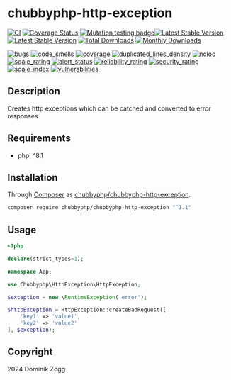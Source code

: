 # chubbyphp-http-exception

[![CI](https://github.com/chubbyphp/chubbyphp-http-exception/workflows/CI/badge.svg?branch=master)](https://github.com/chubbyphp/chubbyphp-http-exception/actions?query=workflow%3ACI)
[![Coverage Status](https://coveralls.io/repos/github/chubbyphp/chubbyphp-http-exception/badge.svg?branch=master)](https://coveralls.io/github/chubbyphp/chubbyphp-http-exception?branch=master)
[![Mutation testing badge](https://img.shields.io/endpoint?style=flat&url=https%3A%2F%2Fbadge-api.stryker-mutator.io%2Fgithub.com%2Fchubbyphp%2Fchubbyphp-http-exception%2Fmaster)](https://dashboard.stryker-mutator.io/reports/github.com/chubbyphp/chubbyphp-http-exception/master)[![Latest Stable Version](https://poser.pugx.org/chubbyphp/chubbyphp-http-exception/v/stable.png)](https://packagist.org/packages/chubbyphp/chubbyphp-http-exception)
[![Latest Stable Version](https://poser.pugx.org/chubbyphp/chubbyphp-http-exception/v/stable.png)](https://packagist.org/packages/chubbyphp/chubbyphp-http-exception)
[![Total Downloads](https://poser.pugx.org/chubbyphp/chubbyphp-http-exception/downloads.png)](https://packagist.org/packages/chubbyphp/chubbyphp-http-exception)
[![Monthly Downloads](https://poser.pugx.org/chubbyphp/chubbyphp-http-exception/d/monthly)](https://packagist.org/packages/chubbyphp/chubbyphp-http-exception)

[![bugs](https://sonarcloud.io/api/project_badges/measure?project=chubbyphp_chubbyphp-http-exception&metric=bugs)](https://sonarcloud.io/dashboard?id=chubbyphp_chubbyphp-http-exception)
[![code_smells](https://sonarcloud.io/api/project_badges/measure?project=chubbyphp_chubbyphp-http-exception&metric=code_smells)](https://sonarcloud.io/dashboard?id=chubbyphp_chubbyphp-http-exception)
[![coverage](https://sonarcloud.io/api/project_badges/measure?project=chubbyphp_chubbyphp-http-exception&metric=coverage)](https://sonarcloud.io/dashboard?id=chubbyphp_chubbyphp-http-exception)
[![duplicated_lines_density](https://sonarcloud.io/api/project_badges/measure?project=chubbyphp_chubbyphp-http-exception&metric=duplicated_lines_density)](https://sonarcloud.io/dashboard?id=chubbyphp_chubbyphp-http-exception)
[![ncloc](https://sonarcloud.io/api/project_badges/measure?project=chubbyphp_chubbyphp-http-exception&metric=ncloc)](https://sonarcloud.io/dashboard?id=chubbyphp_chubbyphp-http-exception)
[![sqale_rating](https://sonarcloud.io/api/project_badges/measure?project=chubbyphp_chubbyphp-http-exception&metric=sqale_rating)](https://sonarcloud.io/dashboard?id=chubbyphp_chubbyphp-http-exception)
[![alert_status](https://sonarcloud.io/api/project_badges/measure?project=chubbyphp_chubbyphp-http-exception&metric=alert_status)](https://sonarcloud.io/dashboard?id=chubbyphp_chubbyphp-http-exception)
[![reliability_rating](https://sonarcloud.io/api/project_badges/measure?project=chubbyphp_chubbyphp-http-exception&metric=reliability_rating)](https://sonarcloud.io/dashboard?id=chubbyphp_chubbyphp-http-exception)
[![security_rating](https://sonarcloud.io/api/project_badges/measure?project=chubbyphp_chubbyphp-http-exception&metric=security_rating)](https://sonarcloud.io/dashboard?id=chubbyphp_chubbyphp-http-exception)
[![sqale_index](https://sonarcloud.io/api/project_badges/measure?project=chubbyphp_chubbyphp-http-exception&metric=sqale_index)](https://sonarcloud.io/dashboard?id=chubbyphp_chubbyphp-http-exception)
[![vulnerabilities](https://sonarcloud.io/api/project_badges/measure?project=chubbyphp_chubbyphp-http-exception&metric=vulnerabilities)](https://sonarcloud.io/dashboard?id=chubbyphp_chubbyphp-http-exception)

## Description

Creates http exceptions which can be catched and converted to error responses.

## Requirements

 * php: ^8.1

## Installation

Through [Composer](http://getcomposer.org) as [chubbyphp/chubbyphp-http-exception][1].

```bash
composer require chubbyphp/chubbyphp-http-exception "^1.1"
```

## Usage

```php
<?php

declare(strict_types=1);

namespace App;

use Chubbyphp\HttpException\HttpException;

$exception = new \RuntimeException('error');

$httpException = HttpException::createBadRequest([
    'key1' => 'value1',
    'key2' => 'value2'
], $exception);
```

## Copyright

2024 Dominik Zogg

[1]: https://packagist.org/packages/chubbyphp/chubbyphp-http-exception
